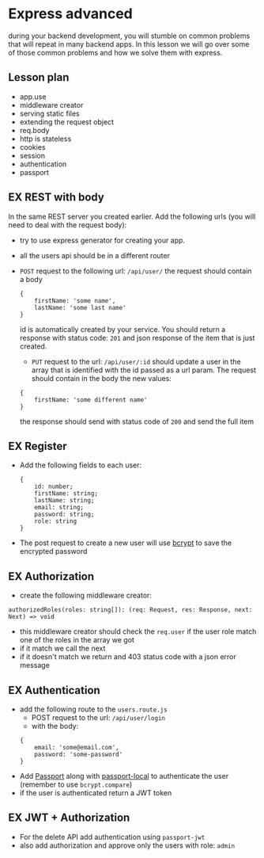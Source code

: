 # Express advanced

during your backend development, you will stumble on common problems that
will repeat in many backend apps. 
In this lesson we will go over some of those common problems and how we solve them
with express.

## Lesson plan

- app.use
- middleware creator
- serving static files
- extending the request object
- req.body
- http is stateless
- cookies
- session
- authentication
- passport

## EX REST with body

In the same REST server you created earlier. Add the following urls (you will need to deal with the request body):

- try to use express generator for creating your app.
- all the users api should be in a different router

- `POST` request to the following url: `/api/user/` the request should contain a body
  ```
  {
	  firstName: 'some name',
	  lastName: 'some last name'
  }
  ```
  id is automatically created by your service.
  You should return a response with status code: `201` and json response of the item that is just created.
  
  - `PUT` request to the url: `/api/user/:id` should update a user in the array that is identified with the id passed as a url param.
  The request should contain in the body the new values:
  ```
  {
	  firstName: 'some different name'
  }
  ```
  the response should send with status code of `200` and send the full item

## EX Register

- Add the following fields to each user:
	```
	{
		id: number;
		firstName: string;
		lastName: string;
		email: string;
		password: string;
		role: string
	}
	```
- The post request to create a new user will use [bcrypt](https://www.npmjs.com/package/bcrypt) to save the encrypted password

## EX Authorization

- create the following middleware creator:
```
authorizedRoles(roles: string[]): (req: Request, res: Response, next: Next) => void
```
- this middleware creator should check the `req.user` if the user role match one of the roles in the array we got
- if it match we call the next
- if it doesn't match we return and 403 status code with a json error message

## EX Authentication

- add the following route to the `users.route.js`
  - POST request to the url: `/api/user/login`
  - with the body:
  ```
  {
	  email: 'some@email.com',
	  password: 'some-password'
  }
  ``` 
- Add [Passport](http://www.passportjs.org/) along with [passport-local](http://www.passportjs.org/packages/passport-local/) to authenticate the user (remember to use `bcrypt.compare`) 
- if the user is authenticated return a JWT token

## EX JWT + Authorization

- For the delete API add authentication using `passport-jwt`
- also add authorization and approve only the users with role: `admin`
